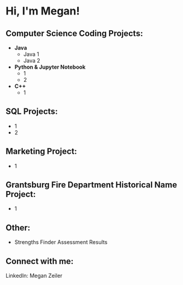 <h1>Hi, I'm Megan! </h1>

<h2> Computer Science Coding Projects:</h2>

- <b>Java</b>
  - Java 1
  - Java 2
- <b>Python & Jupyter Notebook </b>
  - 1
  - 2
- <b>C++</b>
  - 1
<h2> SQL Projects: </h2>

- 1
- 2

<h2> Marketing Project: </h2>

- 1
<h2> Grantsburg Fire Department Historical Name Project: </h2>

- 1
<h2> Other: </h2>

- Strengths Finder Assessment Results

<h2> Connect with me:</h2>
LinkedIn: Megan Zeiler

